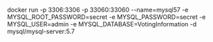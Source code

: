 docker run -p 3306:3306 -p 33060:33060 --name=mysql57 -e MYSQL_ROOT_PASSWORD=secret -e MYSQL_PASSWORD=secret -e MYSQL_USER=admin -e MYSQL_DATABASE=VotingInformation -d mysql/mysql-server:5.7